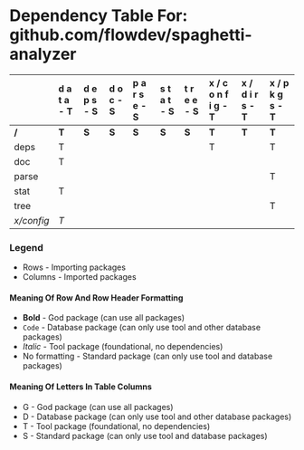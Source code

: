 # Dependency Table For: github.com/flowdev/spaghetti-analyzer

| | d a t a - T | d e p s - S | d o c - S | p a r s e - S | s t a t - S | t r e e - S | x / c o n f i g - T | x / d i r s - T | x / p k g s - T |
| :- | :- | :- | :- | :- | :- | :- | :- | :- | :- |
| **/** | **T** | **S** | **S** | **S** | **S** | **S** | **T** | **T** | **T** |
| deps | T | | | | | | T | | T |
| doc | T | | | | | | | | |
| parse | | | | | | | | | T |
| stat | T | | | | | | | | |
| tree | | | | | | | | | T |
| _x/config_ | _T_ | | | | | | | | |

### Legend

* Rows - Importing packages
* Columns - Imported packages


#### Meaning Of Row And Row Header Formatting

* **Bold** - God package (can use all packages)
* `Code` - Database package (can only use tool and other database packages)
* _Italic_ - Tool package (foundational, no dependencies)
* No formatting - Standard package (can only use tool and database packages)


#### Meaning Of Letters In Table Columns

* G - God package (can use all packages)
* D - Database package (can only use tool and other database packages)
* T - Tool package (foundational, no dependencies)
* S - Standard package (can only use tool and database packages)
